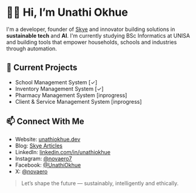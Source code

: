 # 👋🏽 Hi, I’m Unathi Okhue

I'm a developer, founder of [Skye](https://jazzy-torte-3adf7a.netlify.app) and innovator building solutions in **sustainable tech** and **AI**. 
I'm currently studying BSc Informatics at UNISA and building tools that empower households, schools and industries through automation.

## 🔧 Current Projects 
- School Management System [✓]
- Inventory Management System [✓]
- Pharmacy Management System [inprogress]
- Client & Service Management System [inprogress]

## 📫 Connect With Me
- Website: [unathiokhue.dev](https://unathidev.github.io/Unathi-Okhue-Skye/)
- Blog: [Skye Articles](https://jazzy-torte-3adf7a.netlify.app/articles/indexarticles)
- LinkedIn: [linkedin.com/in/unathiokhue](https://linkedin.com/in/unathiokhue)
- Instagram: [@novaero7](https://instagram.com/unathiokhue)
- Facebook: [@UnathiOkhue](https://www.facebook.com/unathi.okhue.332?rdid=SmjD7c7ca8feKW7B&share_url=https%3A%2F%2Fwww.facebook.com%2Fshare%2F18epNfArTz%2F)
- X: [@novaero](https://x.com/aero_unstar?t=XVhGEDkdQ36KwkOTIfLcew&s=09)

> Let’s shape the future — sustainably, intelligently and ethically.
